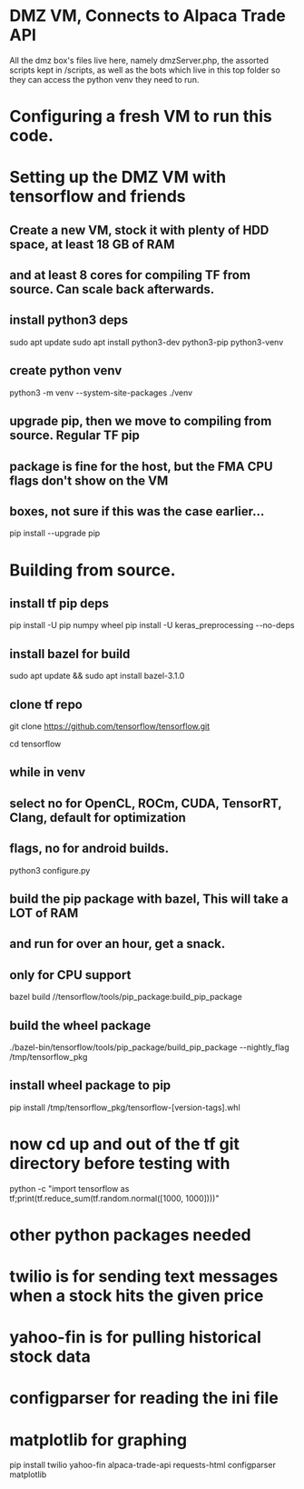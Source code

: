 # DMZ VM, Connects to Alpaca Trade API
All the dmz box's files live here, namely dmzServer.php, the assorted scripts kept in /scripts, as well as the bots which live in this top folder so they can access the python venv they need to run.



# Configuring a fresh VM to run this code.
# Setting up the DMZ VM with tensorflow and friends

## Create a new VM, stock it with plenty of HDD space, at least 18 GB of RAM
## and at least 8 cores for compiling TF from source. Can scale back afterwards.

## install python3 deps
sudo apt update
sudo apt install python3-dev python3-pip python3-venv

## create python venv
python3 -m venv --system-site-packages ./venv

## upgrade pip, then we move to compiling from source. Regular TF pip 
## package is fine for the host, but the FMA CPU flags don't show on the VM
## boxes, not sure if this was the case earlier...
pip install --upgrade pip


# Building from source.

## install tf pip deps
pip install -U pip numpy wheel
pip install -U keras_preprocessing --no-deps

## install bazel for build
sudo apt update && sudo apt install bazel-3.1.0

## clone tf repo
git clone https://github.com/tensorflow/tensorflow.git

cd tensorflow

## while in venv
## select no for OpenCL, ROCm, CUDA, TensorRT, Clang, default for optimization
## flags, no for android builds. 
python3 configure.py

## build the pip package with bazel, This will take a LOT of RAM
## and run for over an hour, get a snack.
## only for CPU support
bazel build //tensorflow/tools/pip_package:build_pip_package

## build the wheel package
./bazel-bin/tensorflow/tools/pip_package/build_pip_package --nightly_flag /tmp/tensorflow_pkg

## install wheel package to pip
pip install /tmp/tensorflow_pkg/tensorflow-[version-tags].whl

# now cd up and out of the tf git directory before testing with 
python -c "import tensorflow as tf;print(tf.reduce_sum(tf.random.normal([1000, 1000])))"

# other python packages needed
# twilio is for sending text messages when a stock hits the given price
# yahoo-fin is for pulling historical stock data
# configparser for reading the ini file
# matplotlib for graphing
pip install twilio yahoo-fin alpaca-trade-api requests-html configparser matplotlib


